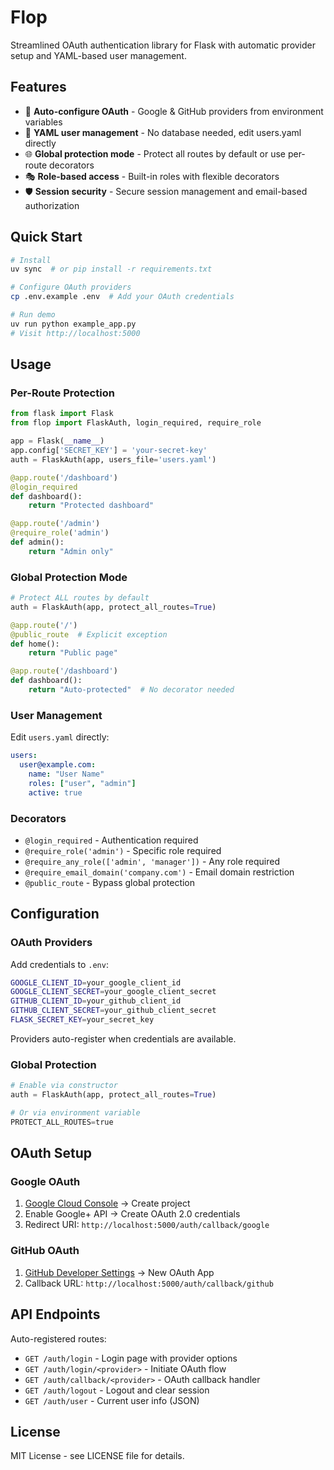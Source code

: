 # Flop

Streamlined OAuth authentication library for Flask with automatic provider setup and YAML-based user management.

## Features

- 🔐 **Auto-configure OAuth** - Google & GitHub providers from environment variables
- 👥 **YAML user management** - No database needed, edit users.yaml directly  
- 🌐 **Global protection mode** - Protect all routes by default or use per-route decorators
- 🎭 **Role-based access** - Built-in roles with flexible decorators
- 🛡️ **Session security** - Secure session management and email-based authorization

## Quick Start

```bash
# Install
uv sync  # or pip install -r requirements.txt

# Configure OAuth providers
cp .env.example .env  # Add your OAuth credentials

# Run demo
uv run python example_app.py
# Visit http://localhost:5000
```

## Usage

### Per-Route Protection

```python
from flask import Flask
from flop import FlaskAuth, login_required, require_role

app = Flask(__name__)
app.config['SECRET_KEY'] = 'your-secret-key'
auth = FlaskAuth(app, users_file='users.yaml')

@app.route('/dashboard')
@login_required
def dashboard():
    return "Protected dashboard"

@app.route('/admin')
@require_role('admin') 
def admin():
    return "Admin only"
```

### Global Protection Mode

```python
# Protect ALL routes by default
auth = FlaskAuth(app, protect_all_routes=True)

@app.route('/')
@public_route  # Explicit exception
def home():
    return "Public page"

@app.route('/dashboard')  
def dashboard():
    return "Auto-protected"  # No decorator needed
```

### User Management

Edit `users.yaml` directly:

```yaml
users:
  user@example.com:
    name: "User Name"
    roles: ["user", "admin"]
    active: true
```

### Decorators

- `@login_required` - Authentication required
- `@require_role('admin')` - Specific role required  
- `@require_any_role(['admin', 'manager'])` - Any role required
- `@require_email_domain('company.com')` - Email domain restriction
- `@public_route` - Bypass global protection

## Configuration

### OAuth Providers

Add credentials to `.env`:

```bash
GOOGLE_CLIENT_ID=your_google_client_id
GOOGLE_CLIENT_SECRET=your_google_client_secret
GITHUB_CLIENT_ID=your_github_client_id
GITHUB_CLIENT_SECRET=your_github_client_secret
FLASK_SECRET_KEY=your_secret_key
```

Providers auto-register when credentials are available.

### Global Protection

```python
# Enable via constructor
auth = FlaskAuth(app, protect_all_routes=True)

# Or via environment variable
PROTECT_ALL_ROUTES=true
```

## OAuth Setup

### Google OAuth
1. [Google Cloud Console](https://console.developers.google.com/) → Create project
2. Enable Google+ API → Create OAuth 2.0 credentials  
3. Redirect URI: `http://localhost:5000/auth/callback/google`

### GitHub OAuth
1. [GitHub Developer Settings](https://github.com/settings/applications/new) → New OAuth App
2. Callback URL: `http://localhost:5000/auth/callback/github`

## API Endpoints

Auto-registered routes:
- `GET /auth/login` - Login page with provider options
- `GET /auth/login/<provider>` - Initiate OAuth flow  
- `GET /auth/callback/<provider>` - OAuth callback handler
- `GET /auth/logout` - Logout and clear session
- `GET /auth/user` - Current user info (JSON)

## License

MIT License - see LICENSE file for details.